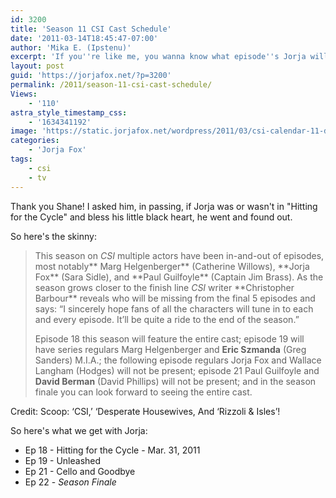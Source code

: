 ```yaml
---
id: 3200
title: 'Season 11 CSI Cast Schedule'
date: '2011-03-14T18:45:47-07:00'
author: 'Mika E. (Ipstenu)'
excerpt: 'If you''re like me, you wanna know what episode''s Jorja will be in for the rest of the season. Here are those answers!'
layout: post
guid: 'https://jorjafox.net/?p=3200'
permalink: /2011/season-11-csi-cast-schedule/
Views:
    - '110'
astra_style_timestamp_css:
    - '1634341192'
image: 'https://static.jorjafox.net/wordpress/2011/03/csi-calendar-11-dan-b.jpg'
categories:
    - 'Jorja Fox'
tags:
    - csi
    - tv
---
```


Thank you Shane!  I asked him, in passing, if Jorja was or wasn't in "Hitting for the Cycle" and bless his little black heart, he went and found out.

So here's the skinny:
<blockquote>This season on <em>CSI</em> multiple actors have been in-and-out of episodes, most notably** Marg Helgenberger** (Catherine Willows), **Jorja Fox** (Sara Sidle), and **Paul Guilfoyle** (Captain Jim Brass). As the season grows closer to the finish line <em>CSI</em> writer **Christopher Barbour** reveals who will be missing from the final 5 episodes and says: “I sincerely hope fans of all the characters will tune in to each and every episode.  It’ll be quite a ride to the end of the season.”

Episode 18 this season will feature the entire cast; episode 19 will have series regulars Marg Helgenberger and **Eric Szmanda** (Greg Sanders) M.I.A.; the following episode regulars Jorja Fox and Wallace Langham (Hodges) will not be present; episode 21 Paul Guilfoyle and **David Berman** (David Phillips) will not be present; and in the season finale you can look forward to seeing the entire cast.</blockquote>

Credit: Scoop: ‘CSI,’ ‘Desperate Housewives, And ‘Rizzoli & Isles’!

So here's what we get with Jorja:
<ul>
	<li>Ep 18 - Hitting for the Cycle - Mar. 31, 2011</li>
	<li>Ep 19 - Unleashed</li>
	<li>Ep 21 - Cello and Goodbye</li>
	<li>Ep 22 - <em>Season Finale</em></li>
</ul>

